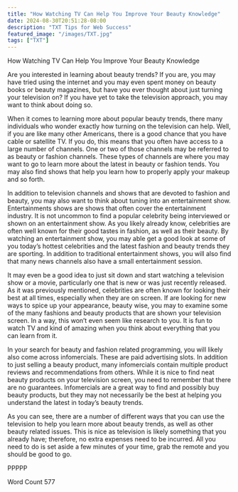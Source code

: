 ```yaml
---
title: "How Watching TV Can Help You Improve Your Beauty Knowledge"
date: 2024-08-30T20:51:28-08:00
description: "TXT Tips for Web Success"
featured_image: "/images/TXT.jpg"
tags: ["TXT"]
---
```


How Watching TV Can Help You Improve Your Beauty Knowledge

Are you interested in learning about beauty trends? If you are, you may have tried using the internet and you may even spent money on beauty books or beauty magazines, but have you ever thought about just turning your television on? If you have yet to take the television approach, you may want to think about doing so.

When it comes to learning more about popular beauty trends, there many individuals who wonder exactly how turning on the television can help. Well, if you are like many other Americans, there is a good chance that you have cable or satellite TV.  If you do, this means that you often have access to a large number of channels.  One or two of those channels may be referred to as beauty or fashion channels. These types of channels are where you may want to go to learn more about the latest in beauty or fashion tends. You may also find shows that help you learn how to properly apply your makeup and so forth.

In addition to television channels and shows that are devoted to fashion and beauty, you may also want to think about tuning into an entertainment show.  Entertainments shows are shows that often cover the entertainment industry.  It is not uncommon to find a popular celebrity being interviewed or shown on an entertainment show.  As you likely already know, celebrities are often well known for their good tastes in fashion, as well as their beauty.  By watching an entertainment show, you may able get a good look at some of you today’s hottest celebrities and the latest fashion and beauty trends they are sporting.  In addition to traditional entertainment shows, you will also find that many news channels also have a small entertainment session.

It may even be a good idea to just sit down and start watching a television show or a movie, particularly one that is new or was just recently released.  As it was previously mentioned, celebrities are often known for looking their best at all times, especially when they are on screen. If are looking for new ways to spice up your appearance, beauty wise, you may to examine some of the many fashions and beauty products that are shown your television screen. In a way, this won’t even seem like research to you.  It is fun to watch TV and kind of amazing when you think about everything that you can learn from it. 

In your search for beauty and fashion related programming, you will likely also come across infomercials.  These are paid advertising slots.  In addition to just selling a beauty product, many infomercials contain multiple product reviews and recommendations from others.  While it is nice to find neat beauty products on your television screen, you need to remember that there are no guarantees.  Infomercials are a great way to find and possibly buy beauty products, but they may not necessarily be the best at helping you understand the latest in today’s beauty trends.

As you can see, there are a number of different ways that you can use the television to help you learn more about beauty trends, as well as other beauty related issues.  This is nice as television is likely something that you already have; therefore, no extra expenses need to be incurred.  All you need to do is set aside a few minutes of your time, grab the remote and you should be good to go.

PPPPP

Word Count 577

